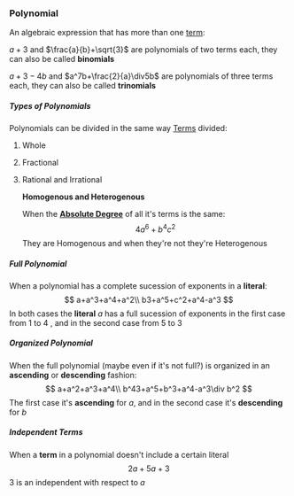 ### Polynomial

An algebraic expression that has more than one [term](<Algebraic Term.md>):

$a+3$  and  $\frac{a}{b}+\sqrt{3}$ are polynomials of two terms each, they can also be called **binomials** 

$a+3-4b$  and  $a^7b+\frac{2}{a}\div5b$ are polynomials of three terms each, they can also be called **trinomials** 



##### Types of Polynomials

Polynomials can be divided in the same way [Terms](<Algebraic Term.md>) divided:

1. Whole

2. Fractional

3. Rational and Irrational

   **Homogenous and Heterogenous**

   When the [**Absolute Degree**](<Algebraic Term.md>) of all it's terms is the same:
   $$
   4a^6 +b^4c^2
   $$
   They are Homogenous and when they're not they're Heterogenous

   

##### Full Polynomial

When a polynomial has a complete sucession of exponents in a **literal**:
$$
a+a^3+a^4+a^2\\
b3+a^5+c^2+a^4-a^3
$$
In both cases the **literal** $a$ has a full sucession of exponents in the first case from $1$ to $4$ , and in the second case from $5$ to $3$



##### Organized Polynomial

When the full polynomial (maybe even if it's not full?) is organized in an **ascending** or **descending** fashion:
$$
a+a^2+a^3+a^4\\
b^43+a^5+b^3+a^4-a^3\div b^2
$$
The first case it's **ascending** for $a$, and in the second case it's **descending** for $b$ 



##### Independent Terms

When a **term** in a polynomial doesn't include a certain literal 
$$
2a+5a+3
$$
$3$ is an independent with respect to $a$


